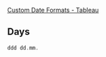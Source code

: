 [Custom Date Formats - Tableau](https://help.tableau.com/current/pro/desktop/en-us/dates_custom_date_formats.htm)

## Days

```swift
ddd dd.mm.
```



